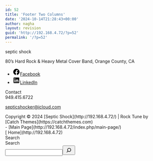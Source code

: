 ```yaml
---
id: 52
title: 'Footer Two Columns'
date: '2024-10-14T21:28:43+00:00'
author: nagha
layout: revision
guid: 'http://192.168.4.72/?p=52'
permalink: '/?p=52'
---
```


<div class="wp-block-group alignfull footer footer-two-columns is-layout-constrained wp-block-group-is-layout-constrained"><div class="wp-block-group alignwide upper-col-wrap is-layout-constrained wp-block-group-is-layout-constrained"><div class="wp-block-columns alignwide upper-footer is-layout-flex wp-container-core-columns-is-layout-38 wp-block-columns-is-layout-flex"><div class="wp-block-column footer-contact is-layout-flow wp-block-column-is-layout-flow">septic shock

80’s Hard Rock &amp; Heavy Metal Cover Band, Orange County, CA

- [<svg aria-hidden="true" focusable="false" height="24" version="1.1" viewbox="0 0 24 24" width="24" xmlns="http://www.w3.org/2000/svg"><path d="M12 2C6.5 2 2 6.5 2 12c0 5 3.7 9.1 8.4 9.9v-7H7.9V12h2.5V9.8c0-2.5 1.5-3.9 3.8-3.9 1.1 0 2.2.2 2.2.2v2.5h-1.3c-1.2 0-1.6.8-1.6 1.6V12h2.8l-.4 2.9h-2.3v7C18.3 21.1 22 17 22 12c0-5.5-4.5-10-10-10z"></path></svg><span class="wp-block-social-link-label screen-reader-text">Facebook</span>](https://Facebook.com/septicshockband/)
- [<svg aria-hidden="true" focusable="false" height="24" version="1.1" viewbox="0 0 24 24" width="24" xmlns="http://www.w3.org/2000/svg"><path d="M19.7,3H4.3C3.582,3,3,3.582,3,4.3v15.4C3,20.418,3.582,21,4.3,21h15.4c0.718,0,1.3-0.582,1.3-1.3V4.3 C21,3.582,20.418,3,19.7,3z M8.339,18.338H5.667v-8.59h2.672V18.338z M7.004,8.574c-0.857,0-1.549-0.694-1.549-1.548 c0-0.855,0.691-1.548,1.549-1.548c0.854,0,1.547,0.694,1.547,1.548C8.551,7.881,7.858,8.574,7.004,8.574z M18.339,18.338h-2.669 v-4.177c0-0.996-0.017-2.278-1.387-2.278c-1.389,0-1.601,1.086-1.601,2.206v4.249h-2.667v-8.59h2.559v1.174h0.037 c0.356-0.675,1.227-1.387,2.526-1.387c2.703,0,3.203,1.779,3.203,4.092V18.338z"></path></svg><span class="wp-block-social-link-label screen-reader-text">LinkedIn</span>](https://www.instagram.com/septicshockband/)

</div><div class="wp-block-column footer-details is-layout-flow wp-block-column-is-layout-flow">Contact

<div class="wp-block-group is-layout-constrained wp-block-group-is-layout-constrained">949.415.6722

septicshocker@icloud.com

</div></div></div></div><div class="wp-block-group alignwide wp-block-footer  wp-block-site-generator bottom-footer is-layout-constrained wp-block-group-is-layout-constrained"><div class="wp-block-group alignwide wp-block-site-info is-horizontal is-content-justification-space-between is-layout-flex wp-container-core-group-is-layout-280 wp-block-group-is-layout-flex"> Copyright © 2024 [Septic Shock](http://192.168.4.72/)<span class="sep"> | </span>Rock Tune by [Catch Themes](https://catchthemes.com)

<nav aria-label="Navigation 14" class="items-justified-right wp-block-navigation is-content-justification-right is-layout-flex wp-container-core-navigation-is-layout-14 wp-block-navigation-is-layout-flex">- [Main Page](http://192.168.4.72/index.php/main-page/)


</nav></div></div></div><div class="wp-block-group  right-section wp-mobile-icon-menu is-layout-constrained wp-block-group-is-layout-constrained"><div class="wp-block-columns alignwide is-layout-flex wp-container-core-columns-is-layout-39 wp-block-columns-is-layout-flex"><div class="wp-block-column is-layout-flow wp-block-column-is-layout-flow"><div class="wp-block-group stat-block is-layout-flow wp-block-group-is-layout-flow"><div class="wp-block-buttons is-horizontal is-content-justification-center is-layout-flex wp-container-core-buttons-is-layout-36 wp-block-buttons-is-layout-flex"><div class="wp-block-button wp-home-button">[ Home](http://192.168.4.72)</div></div></div></div><div class="wp-block-column is-layout-flow wp-block-column-is-layout-flow"><div class="wp-block-group wp-primary-search is-layout-flow wp-block-group-is-layout-flow"><div class="wp-block-group wp-search-toggle-container is-layout-flow wp-block-group-is-layout-flow"><div class="wp-block-group wp-search-toggle is-layout-flow wp-block-group-is-layout-flow">Search

</div></div><div class="wp-block-group wp-search-container is-layout-flow wp-block-group-is-layout-flow"><form action="http://192.168.4.72/" class="wp-block-search__button-outside wp-block-search__icon-button wp-block-search" method="get" role="search"><label class="wp-block-search__label screen-reader-text" for="wp-block-search__input-21">Search</label><div class="wp-block-search__inside-wrapper "><input class="wp-block-search__input" id="wp-block-search__input-21" name="s" placeholder="" required="" type="search" value=""></input><button aria-label="Search" class="wp-block-search__button has-icon wp-element-button" type="submit"><svg class="search-icon" height="24" viewbox="0 0 24 24" width="24"> <path d="M13 5c-3.3 0-6 2.7-6 6 0 1.4.5 2.7 1.3 3.7l-3.8 3.8 1.1 1.1 3.8-3.8c1 .8 2.3 1.3 3.7 1.3 3.3 0 6-2.7 6-6S16.3 5 13 5zm0 10.5c-2.5 0-4.5-2-4.5-4.5s2-4.5 4.5-4.5 4.5 2 4.5 4.5-2 4.5-4.5 4.5z"></path> </svg></button></div></form></div></div></div><div class="wp-block-column is-layout-flow wp-block-column-is-layout-flow"><div class="wp-block-group stat-block is-layout-flow wp-block-group-is-layout-flow"></div></div></div></div>